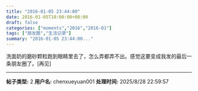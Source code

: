 ```yaml
---
title: "2016-01-05 23:44:00"
date: 2016-01-05T10:00:00+08:00
draft: false
categories: ["moments","2016","2016-01"]
tags: ["朋友圈","生活记录"]
summary: "2016-01-05 23:44:00..."
---
```


洗面奶的磨砂颗粒跑到眼睛里去了，怎么弄都弄不出。感觉这要变成我发的最后一条朋友圈了。[再见]

---

**帖子类型:** 2
**用户名:** chenxueyuan001
**处理时间:** 2025/8/28 22:59:57